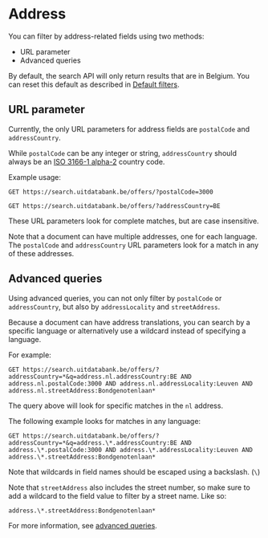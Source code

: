 ---
---

# Address

You can filter by address-related fields using two methods:

* URL parameter
* Advanced queries

By default, the search API will only return results that are in Belgium. You can reset this default as described in [Default filters](../../getting_started/default-filters).

## URL parameter

Currently, the only URL parameters for address fields are `postalCode` and `addressCountry`.

While `postalCode` can be any integer or string, `addressCountry` should always be an [ISO 3166-1 alpha-2](https://en.wikipedia.org/wiki/ISO_3166-1_alpha-2) country code.

Example usage:

```
GET https://search.uitdatabank.be/offers/?postalCode=3000
```

```
GET https://search.uitdatabank.be/offers/?addressCountry=BE
```

These URL parameters look for complete matches, but are case insensitive.

Note that a document can have multiple addresses, one for each language. The `postalCode` and `addressCountry` URL parameters look for a match in any of these addresses.

## Advanced queries

Using advanced queries, you can not only filter by `postalCode` or `addressCountry`, but also by `addressLocality` and `streetAddress`.

Because a document can have address translations, you can search by a specific language or alternatively use a wildcard instead of specifying a language.

For example:

```
GET https://search.uitdatabank.be/offers/?addressCountry=*&q=address.nl.addressCountry:BE AND address.nl.postalCode:3000 AND address.nl.addressLocality:Leuven AND address.nl.streetAddress:Bondgenotenlaan*
```

The query above will look for specific matches in the `nl` address.

The following example looks for matches in any language:

```
GET https://search.uitdatabank.be/offers/?addressCountry=*&q=address.\*.addressCountry:BE AND address.\*.postalCode:3000 AND address.\*.addressLocality:Leuven AND address.\*.streetAddress:Bondgenotenlaan*
```

Note that wildcards in field names should be escaped using a backslash. \(`\`\)

Note that `streetAddress` also includes the street number, so make sure to add a wildcard to the field value to filter by a street name. Like so:

```
address.\*.streetAddress:Bondgenotenlaan*
```

For more information, see [advanced queries](../../reference/advanced-queries).
